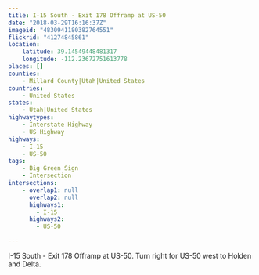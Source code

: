 ```yaml
---
title: I-15 South - Exit 178 Offramp at US-50
date: "2018-03-29T16:16:37Z"
imageid: "4830941180382764551"
flickrid: "41274845861"
location:
    latitude: 39.14549448481317
    longitude: -112.23672751613778
places: []
counties:
    - Millard County|Utah|United States
countries:
    - United States
states:
    - Utah|United States
highwaytypes:
    - Interstate Highway
    - US Highway
highways:
    - I-15
    - US-50
tags:
    - Big Green Sign
    - Intersection
intersections:
    - overlap1: null
      overlap2: null
      highways1:
        - I-15
      highways2:
        - US-50

---
```

I-15 South - Exit 178 Offramp at US-50.  Turn right for US-50 west to Holden and Delta.